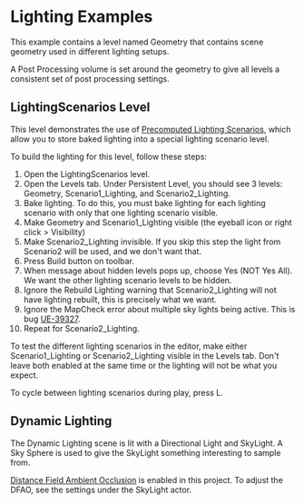 # Lighting Examples

This example contains a level named Geometry that contains scene geometry used in different lighting
setups.

A Post Processing volume is set around the geometry to give all levels a consistent set of post processing settings.


## LightingScenarios Level
This level demonstrates the use of [Precomputed Lighting Scenarios](https://docs.unrealengine.com/en-us/Engine/Rendering/LightingAndShadows/PrecomputedLightingScenarios),
which allow you to store baked lighting into a special lighting scenario level.

To build the lighting for this level, follow these steps:

1. Open the LightingScenarios level.
2. Open the Levels tab. Under Persistent Level, you should see 3 levels: Geometry, Scenario1_Lighting, and Scenario2_Lighting.
3. Bake lighting. To do this, you must bake lighting for each lighting scenario with only that one lighting scenario visible.
  1. Make Geometry and Scenario1_Lighting visible (the eyeball icon or right click > Visibility)
  2. Make Scenario2_Lighting invisible. If you skip this step the light from Scenario2 will be used, and we don't want that.
  3. Press Build button on toolbar.
  4. When message about hidden levels pops up, choose Yes (NOT Yes All). We want the other lighting scenario levels to be hidden.
  5. Ignore the Rebuild Lighting warning that Scenario2_Lighting will not have lighting rebuilt, this is precisely what we want.
  6. Ignore the MapCheck error about multiple sky lights being active. This is bug [UE-39327](https://issues.unrealengine.com/issue/UE-39327).
  7. Repeat for Scenario2_Lighting.

To test the different lighting scenarios in the editor, make either Scenario1_Lighting or Scenario2_Lighting visible in the Levels tab.
Don't leave both enabled at the same time or the lighting will not be what you expect.

To cycle between lighting scenarios during play, press L.

## Dynamic Lighting

The Dynamic Lighting scene is lit with a Directional Light and SkyLight. A Sky Sphere is used to give the SkyLight something interesting to sample from.


[Distance Field Ambient Occlusion](https://docs.unrealengine.com/en-us/Engine/Rendering/LightingAndShadows/DistanceFieldAmbientOcclusion) is enabled in this
project. To adjust the DFAO, see the settings under the SkyLight actor.

